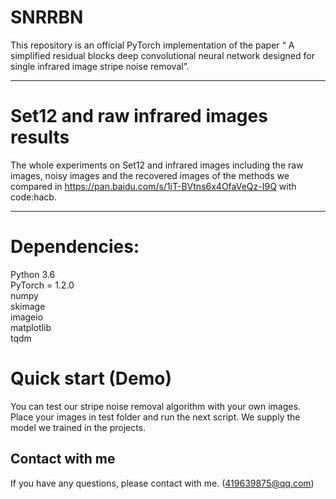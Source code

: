 # SNRRBN
This repository is an official PyTorch implementation of the paper “ A simplified residual blocks deep convolutional neural network designed for single infrared image stripe noise removal”.
**********************************************************************************
# Set12 and raw infrared images results
The whole experiments on Set12 and infrared images including the raw images, noisy images and the recovered images of the methods we compared in https://pan.baidu.com/s/1jT-BVtns6x4OfaVeQz-I9Q  with code:hacb.
**********************************************************************************
# Dependencies:
  Python 3.6  
  PyTorch = 1.2.0  
  numpy  
  skimage  
  imageio  
  matplotlib  
  tqdm  
# Quick start (Demo)
  You can test our  stripe noise removal algorithm with your own images. Place your images in test folder and run the next script. We supply the model we trained in the projects.
## Contact with me
If you have any questions, please contact with me. (419639875@qq.com)
